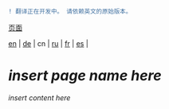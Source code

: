 ```diff
! 翻译正在开发中。 请依赖英文的原始版本。
```

[页面](https://github.com/syncloud/docs/blob/master/cn/index.md#页面)

[en](https://github.com/syncloud/platform/wiki/Users) | 
[de](https://github.com/syncloud/docs/blob/master/de/content/Users.md) | 
cn | 
[ru](https://github.com/syncloud/docs/blob/master/ru/content/Users.md) | 
[fr](https://github.com/syncloud/docs/blob/master/fr/content/Users.md) | 
[es](https://github.com/syncloud/docs/blob/master/es/content/Users.md) | 

# *insert page name here*

*insert content here*
